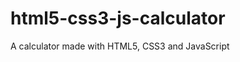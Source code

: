 html5-css3-js-calculator
========================

A calculator made with HTML5, CSS3 and JavaScript